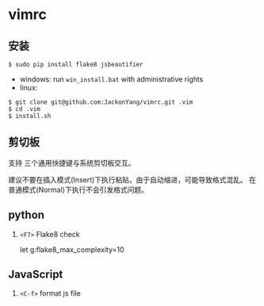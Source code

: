 vimrc
=====


安装
----

```
$ sudo pip install flake8 jsbeautifier
```

- windows: run `win_install.bat` with administrative rights
- linux: 
```shell
$ git clone git@github.com:JackonYang/vimrc.git .vim
$ cd .vim
$ install.sh
```

剪切板
------

支持 <C-x> <C-c> <C-v> 三个通用快捷键与系统剪切板交互。

建议不要在插入模式(Insert)下执行<C-v>粘贴，由于自动缩进，可能导致格式混乱。
在普通模式(Normal)下执行<C-v>不会引发格式问题。

python
------

1. `<F7>` Flake8 check

    let g:flake8_max_complexity=10

JavaScript
----------

1. `<C-f>` format js file

